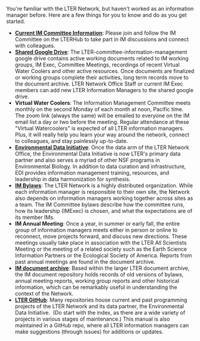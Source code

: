 You're familiar with the LTER Network, but haven't worked as an information manager before. Here are a few things for you to know and do as you get started.

* [**Current IM Committee Information**](https://lternetwork.force.com/lterhub/s/committee/a0t4S0000000YXZQA2/information-managers): Please join and follow the IM Committee on the LTERHub to take part in IM discussions and connect with colleagues.
* [**Shared Google Drive**](https://drive.google.com/drive/u/0/folders/0AABt1FqIzosUUk9PVA): The LTER-committee-information-management google drive contains active working documents related to IM working groups, IM Exec, Committee Meetings, recordings of recent Virtual Water Coolers and other active resources. Once documents are finalized or working groups complete their activities, long term records move to the document archive. LTER Network Office Staff or current IM Exec members can add new LTER Information Managers to the shared google drive.  
* **Virtual Water Coolers**: The Information Management Committee meets monthly on the second Monday of each month at noon, Pacific time. The zoom link (always the same) will be emailed to everyone on the IM email list a day or two before the meeting. Regular attendance at these "Virtual Watercoolers" is expected of all LTER information managers. Plus, it will really help you learn your way around the network, connect to colleagues, and stay painlessly up-to-date.
* [**Environmental Data Initiative**](https://environmentaldatainitiative.org/): Once the data arm of the LTER Network Office, the Environmental Data Initiative is now LTER's primary data partner and also serves a myriad of other NSF programs in Environmental Biology. In addition to data curation and infrastructure, EDI provides information management training, resources, and leadership in data harmonization for synthesis.
* [**IM Bylaws**](https://lternet.edu/wp-content/uploads/2021/07/2021-06-11-LTER_IMC_Bylaws_v4_final.pdf): The LTER Network is a highly distributed organization. While each information manager is responsible to their own site, the Network also depends on information managers working together across sites as a team. The IM Committee bylaws describe how the committee runs, how its leadership (IMExec) is chosen, and what the expectations are of its member IMs.
* **IM Annual Meeting**: Once a year, in summer or early fall, the entire group of information managers meets either in person or online to reconnect, move projects forward, and discuss new directions. These meetings usually take place in association with the LTER All Scientists Meeting or the meeting of a related society such as the Earth Science Information Partners or the Ecological Society of America. Reports from past annual meetings are found in the document archive.
*  [**IM document archive**](https://lternet.edu/?taxonomy=document-types&term=information-management): Based within the larger LTER document archive, the IM document repository holds records of old versions of bylaws, annual meeting reports, working group reports and other historical information, which can be remarkably useful in understanding the context of the Network. 
*  [**LTER GitHub**](https://github.com/lter): Many repositories house current and past programming projects of the LTER Network and its data partner, the Environmental Data Initiative.  (Do start with the index, as there are a wide variety of projects in various stages of maintenance.) This manual is also maintained in a GitHub repo, where all LTER information managers can make suggestions (through issues) for additions or updates.
